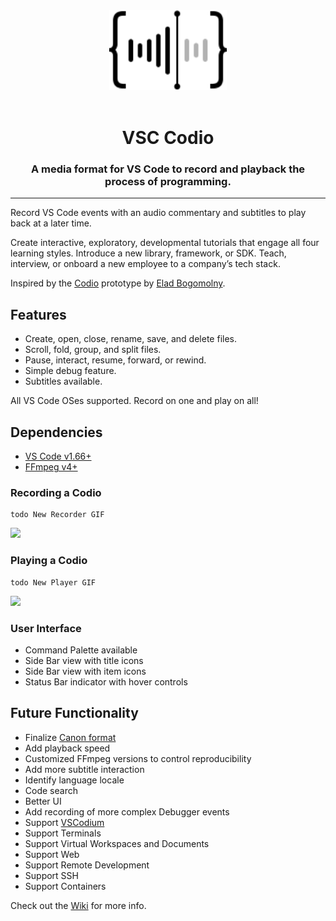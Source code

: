 <div align="center">
  <img src="media/logo.png" height="128" alt="Codio logo"/>
  <!-- <img src="media/dark/logo.svg#gh-dark-mode-only" height="128" alt="Codio logo"/> -->
  <!-- <img src="media/light/logo.svg#gh-light-mode-only" height="128" alt="Codio logo"/> -->
</div>
<br>
<h1 align="center">VSC Codio</h1>
<h3 align="center">
A media format for VS Code to record and playback the process of programming.
</h3>
<hr>
<p>
Record VS Code events with an audio commentary and subtitles to play back at a later time.
</p>
<p>
Create interactive, exploratory, developmental tutorials that engage all four learning styles. Introduce a new library, framework, or SDK. Teach, interview, or onboard a new employee to a company’s tech stack.
</p>

Inspired by the [Codio](https://github.com/wix-incubator/codio) prototype by [Elad Bogomolny](https://twitter.com/eladbogo).

## Features
* Create, open, close, rename, save, and delete files.
* Scroll, fold, group, and split files.
* Pause, interact, resume, forward, or rewind.
* Simple debug feature.
* Subtitles available.

All VS Code OSes supported. Record on one and play on all!

## Dependencies
* [VS Code v1.66+](https://code.visualstudio.com/Download)
* [FFmpeg v4+](https://ffmpeg.org/download.html)

### Recording a Codio
```
todo New Recorder GIF
```
<img width="800px" src="https://user-images.githubusercontent.com/8999993/81228522-dd8db580-8ff6-11ea-834b-4c5a6120c3fa.gif" />

### Playing a Codio
```
todo New Player GIF
```
<img width="800px" src="https://user-images.githubusercontent.com/8999993/81228503-d5ce1100-8ff6-11ea-827d-da4dc280f618.gif" />

### User Interface
* Command Palette available
* Side Bar view with title icons
* Side Bar view with item icons
* Status Bar indicator with hover controls

## Future Functionality
* Finalize [Canon format](https://github.com/rbrisita/codio-sui/wiki/Canon-Format)
* Add playback speed
* Customized FFmpeg versions to control reproducibility
* Add more subtitle interaction
* Identify language locale
* Code search
* Better UI
* Add recording of more complex Debugger events
* Support [VSCodium](https://vscodium.com)
* Support Terminals
* Support Virtual Workspaces and Documents
* Support Web
* Support Remote Development
* Support SSH
* Support Containers

Check out the [Wiki](https://github.com/rbrisita/codio-sui/wiki) for more info.
